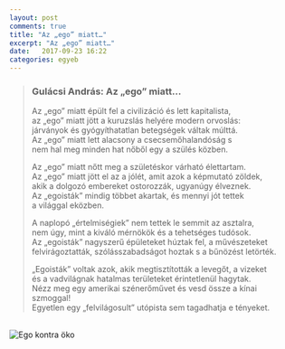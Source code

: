 ```yaml
---
layout: post
comments: true
title: "Az „ego” miatt…"
excerpt: "Az „ego” miatt…"
date:   2017-09-23 16:22
categories: egyeb
---
```


<blockquote class="poem">
<h3>Gulácsi András: Az „ego” miatt…</h3>
<p>Az „ego” miatt épült fel a civilizáció és lett kapitalista,<br>
az „ego” miatt jött a kuruzslás helyére modern orvoslás:<br>
járványok és gyógyíthatatlan betegségek váltak múlttá.<br>
Az „ego” miatt lett alacsony a csecsemőhalandóság s<br>
nem hal meg minden hat nőből egy a szülés közben.
</p>

<p>Az „ego” miatt nőtt meg a születéskor várható élettartam.<br>
Az „ego” miatt jött el az a jólét, amit azok a képmutató zöldek,<br>
akik a dolgozó embereket ostorozzák, ugyanúgy élveznek.<br>
Az „egoisták” mindig többet akartak, és mennyi jót tettek<br>
a világgal eközben.</p>

<p>A naplopó „értelmiségiek” nem tettek le semmit az asztalra,<br>
nem úgy, mint a kiváló mérnökök és a tehetséges tudósok.<br>
Az „egoisták” nagyszerű épületeket húztak fel, a művészeteket<br>
felvirágoztatták, szólásszabadságot hoztak s a bűnözést letörték.</p>

<p>„Egoisták” voltak azok, akik megtisztították a levegőt, a vizeket<br>
és a vadvilágnak hatalmas területeket érintetlenül hagytak.<br>
Nézz meg egy amerikai szénerőművet és vesd össze a kínai szmoggal!<br>
Egyetlen egy „felvilágosult” utópista sem tagadhatja e tényeket.</p>
</blockquote>

<br />
<img src="{{ site.url }}/assets/az_ego_miatt.jpg" class="image" alt="Ego kontra öko"/>

